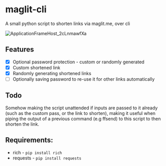 # maglit-cli
A small python script to shorten links via maglit.me, over cli

![ApplicationFrameHost_2cLnmawfXa](https://user-images.githubusercontent.com/83690012/236680834-96e3ed9f-4f30-44f6-9b9e-deddb0872553.png)


## Features 

- [x] Optional password protection - custom or randomly generated 
- [x] Custom shortened link
- [x] Randomly generating shortened links
- [ ] Optionally saving password to re-use it for other links automatically

## Todo

Somehow making the script unattended if inputs are passed to it already (such as the custom pass, or the link to shorten), making it useful when piping the output of a previous command (e.g ffsend) to this script to then shorten the link.

## Requirements:

* rich - ``pip install rich``
* requests - ``pip install requests``
